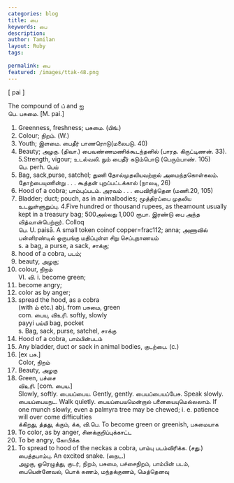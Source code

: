 ```yaml
---
categories: blog
title: பை
keywords: பை
description: 
author: Tamilan
layout: Ruby
tags: 
 
permalink: பை
featured: /images/ttak-48.png
---
```

  
[ pai ]  
  
The compound of ப் and ஐ  
பெ. பசுமை. [M. pai.]  
1. Greenness, freshness; பசுமை. (பிங்.)  
2. Colour; நிறம். (W.)  
3. Youth; இளமை. பைதீர் பாணரொடு(மலைபடு. 40)  
4. Beauty; அழகு. (திவா.) பைவண்ணமணிக்கூடந்தனில் (பாரத. கிருட்டிணன். 33). 5.Strength, vigour; உடல்வலி. நும் பைதீர் கடும்பொடு (பெரும்பாண். 105)  
பெ. perh. பெய்  
1. Bag, sack,purse, satchel; துணி தோல்முதலியவற்றால் அமைந்தகொள்கலம். தோற்பையுணின்று . . . கூத்தன் புறப்பட்டக்கால் (நாலடி, 26)  
2. Hood of a cobra; பாம்புப்படம். அரவம் . . . பைவிரித்தென (மணி.20, 105)  
3. Bladder; duct; pouch, as in animalbodies; மூத்திரப்பை முதலிய உடலுள்ளுறுப்பு. 4.Five hundred or thousand rupees, as theamount usually kept in a treasury bag; 500அல்லது 1,000 ரூபா. இரண்டு பை அந்த வித்வான்பெற்றார். Colloq  
பெ. U. paisā. A small token coinof copper=frac112; anna; அணாவில் பன்னிரண்டில் ஒருபங்கு மதிப்புள்ள சிறு செப்புநாணயம்  
s. a bag, a purse, a sack, சாக்கு;  
2. hood of a cobra, படம்;  
3. beauty, அழகு;  
4. colour, நிறம்  
VI. வி. i. become green;  
2. become angry;  
3. color as by anger;  
4. spread the hood, as a cobra  
(with ம் etc.) abj. from பசுமை, green  
com. பைய, விஉரி. softly, slowly  
payyi பய்யி bag, pocket  
s. Bag, sack, purse, satchel, சாக்கு  
2. Hood of a cobra, பாம்பின்படம்  
3. Any bladder, duct or sack in animal bodies, குடற்பை. (c.)  
4. [ex பசு.]  
Color, நிறம்  
5. Beauty, அழகு  
6. Green, பச்சை  
விஉரி. [com. பைய.]  
Slowly, softly. பையப்பைய. Gently, gently. பையப்பையப்பேசு. Speak slowly. பையப்பையநட. Walk quietly. பையப்பையமென்றால் பனையையுமெல்லலாம். If one munch slowly, even a palmyra tree may be chewed; i. e. patience will over come difficulties  
க்கிறது, த்தது, க்கும், க்க, வி.பெ. To become green or greenish, பசுமையாக  
2. To color, as by anger, சினக்குறிப்புக்காட்ட  
3. To be angry, கோபிக்க  
4. To spread to hood of the neckas a cobra, பாம்பு படம்விரிக்க. (சது.) பைத்தபாம்பு. An excited snake. (நைட.)  
அழகு, ஓரெழுத்து, குடர், நிறம், பசுமை, பச்சைநிறம், பாம்பின் படம், பையென்னேவல், பொக் கணம், மந்தக்குணம், மெத்தெனவு